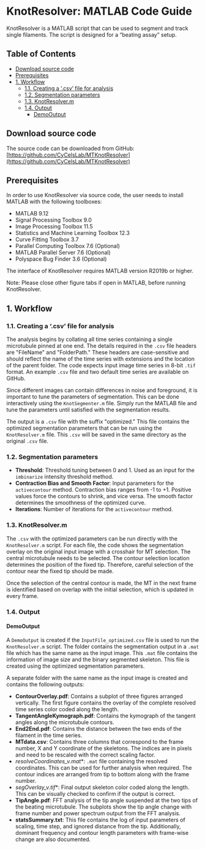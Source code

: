 # KnotResolver: MATLAB Code Guide

KnotResolver is a MATLAB script that can be used to segment and track single filaments. The script is designed for a “beating assay” setup.

## Table of Contents
- [Download source code](#download-source-code)
- [Prerequisites](#prerequisites)
- [1. Workflow](#1-workflow)
  - [1.1. Creating a ‘.csv’ file for analysis](#11-creating-a-csv-file-for-analysis)
  - [1.2. Segmentation parameters](#12-segmentation-parameters)
  - [1.3. KnotResolver.m](#13-knotresolverm)
  - [1.4. Output](#14-output)
    - [DemoOutput](#demooutput)

## Download source code
The source code can be downloaded from GitHub: [https://github.com/CyCelsLab/MTKnotResolver](https://github.com/CyCelsLab/MTKnotResolver)

## Prerequisites
In order to use KnotResolver via source code, the user needs to install MATLAB with the following toolboxes:

- MATLAB 9.12
- Signal Processing Toolbox 9.0
- Image Processing Toolbox 11.5
- Statistics and Machine Learning Toolbox 12.3
- Curve Fitting Toolbox 3.7
- Parallel Computing Toolbox 7.6 (Optional)
- MATLAB Parallel Server 7.6 (Optional)
- Polyspace Bug Finder 3.6 (Optional)

The interface of KnotResolver requires MATLAB version R2019b or higher.

Note: Please close other figure tabs if open in MATLAB, before running KnotResolver.

## 1. Workflow

### 1.1. Creating a ‘.csv’ file for analysis
The analysis begins by collating all time series containing a single microtubule pinned at one end. The details required in the `.csv` file headers are "FileName" and "FolderPath." These headers are case-sensitive and should reflect the name of the time series with extensions and the location of the parent folder. The code expects input image time series in 8-bit `.tif` format. An example `.csv` file and two default time series are available on GitHub.

Since different images can contain differences in noise and foreground, it is important to tune the parameters of segmentation. This can be done interactively using the `KnotSegmenter.m` file. Simply run the MATLAB file and tune the parameters until satisfied with the segmentation results.

The output is a `.csv` file with the suffix "optimized." This file contains the optimized segmentation parameters that can be run using the `KnotResolver.m` file. This `.csv` will be saved in the same directory as the original `.csv` file.

### 1.2. Segmentation parameters
- **Threshold**: Threshold tuning between 0 and 1. Used as an input for the `imbinarize` intensity threshold method.
- **Contraction Bias and Smooth Factor**: Input parameters for the `activecontour` method. Contraction bias ranges from -1 to +1. Positive values force the contours to shrink, and vice versa. The smooth factor determines the smoothness of the optimized curve.
- **Iterations**: Number of iterations for the `activecontour` method.

### 1.3. KnotResolver.m
The `.csv` with the optimized parameters can be run directly with the `KnotResolver.m` script. For each file, the code shows the segmentation overlay on the original input image with a crosshair for MT selection. The central microtubule needs to be selected. The contour selection location determines the position of the fixed tip. Therefore, careful selection of the contour near the fixed tip should be made.

Once the selection of the central contour is made, the MT in the next frame is identified based on overlap with the initial selection, which is updated in every frame.

### 1.4. Output

#### DemoOutput
A `DemoOutput` is created if the `InputFile_optimized.csv` file is used to run the `KnotResolver.m` script. The folder contains the segmentation output in a `.mat` file which has the same name as the input image. This `.mat` file contains the information of image size and the binary segmented skeleton. This file is created using the optimized segmentation parameters.

A separate folder with the same name as the input image is created and contains the following outputs:

- **ContourOverlay.pdf**: Contains a subplot of three figures arranged vertically. The first figure contains the overlay of the complete resolved time series color coded along the length. 
- **TangentAngleKymograph.pdf**: Contains the kymograph of the tangent angles along the microtubule contours.
- **End2End.pdf**: Contains the distance between the two ends of the filament in the time series.
- **MTdata.csv**: Contains three columns that correspond to the frame number, X and Y coordinate of the skeletons. The indices are in pixels and need to be rescaled with the correct scaling factor.
- **resolveCoordinates_v*.mat**: `.mat` file containing the resolved coordinates. This can be used for further analysis when required. The contour indices are arranged from tip to bottom along with the frame number.
- **segOverlay_v*.tif**: Final output skeleton color coded along the length. This can be visually checked to confirm if the output is correct.
- **TipAngle.pdf**: FFT analysis of the tip angle suspended at the two tips of the beating microtubule. The subplots show the tip angle change with frame number and power spectrum output from the FFT analysis.
- **statsSummary.txt**: This file contains the log of input parameters of scaling, time step, and ignored distance from the tip. Additionally, dominant frequency and contour length parameters with frame-wise change are also documented.
